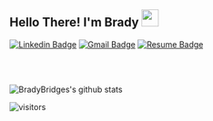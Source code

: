 ## Hello There! I'm Brady <img src="https://raw.githubusercontent.com/iampavangandhi/iampavangandhi/master/gifs/Hi.gif" width="30px"></h2>

[![Linkedin Badge](https://img.shields.io/badge/-bradybridges-blue?style=flat&logo=Linkedin&logoColor=white&link=https://www.linkedin.com/in/brady-bridges/)](https://www.linkedin.com/in/brady-bridges/)
[![Gmail Badge](https://img.shields.io/badge/-bradyjbridges-c14438?style=flat&logo=Gmail&logoColor=white&link=mailto:bradyjbridges@gmail.com)](mailto:bradyjbridges@gmail.com)
[![Resume Badge](https://img.shields.io/badge/-Resume-black?style=flat&logo=File&logoColor=white&link=https://drive.google.com/file/d/1pt8czYcvQv17Lge5uLnmfLXSThlFjFxg/view?usp=sharing)](https://drive.google.com/file/d/1pt8czYcvQv17Lge5uLnmfLXSThlFjFxg/view?usp=sharing)
<div>
  
<br />

</h4>
</div>

<br />

![BradyBridges's github stats](https://github-readme-stats.vercel.app/api?username=bradybridges&show_icons=true)
<br />

![visitors](https://visitor-badge.laobi.icu/badge?page_id=bradybridges.bradybridges) 

<br />

